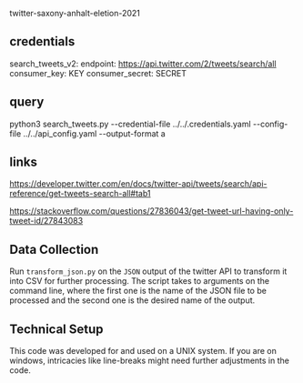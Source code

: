 twitter-saxony-anhalt-eletion-2021

## credentials 

search_tweets_v2:
  endpoint: https://api.twitter.com/2/tweets/search/all
  consumer_key: KEY
  consumer_secret: SECRET   

## query

python3 search_tweets.py --credential-file ../../.credentials.yaml --config-file ../../api_config.yaml --output-format a

## links

https://developer.twitter.com/en/docs/twitter-api/tweets/search/api-reference/get-tweets-search-all#tab1

https://stackoverflow.com/questions/27836043/get-tweet-url-having-only-tweet-id/27843083

## Data Collection

Run `transform_json.py` on the `JSON` output of the twitter API to transform it into CSV for further processing. The script takes to arguments on the command line, where the first one is the name of the JSON file to be processed and the second one is the desired name of the output.

## Technical Setup

This code was developed for and used on a UNIX system. If you are on windows, intricacies like line-breaks might need further adjustments in the code.